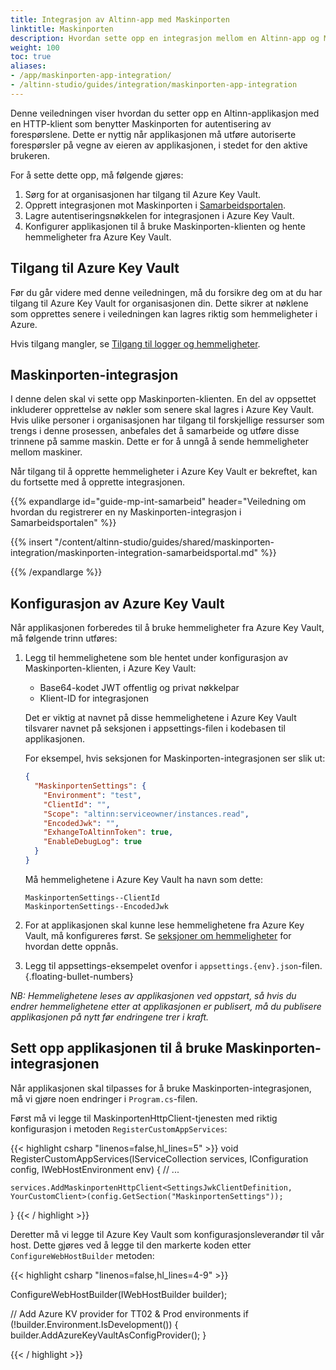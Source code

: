 ```yaml
---
title: Integrasjon av Altinn-app med Maskinporten
linktitle: Maskinporten
description: Hvordan sette opp en integrasjon mellom en Altinn-app og Maskinporten.
weight: 100
toc: true
aliases:
- /app/maskinporten-app-integration/
- /altinn-studio/guides/integration/maskinporten-app-integration
---
```


Denne veiledningen viser hvordan du setter opp en Altinn-applikasjon med en HTTP-klient som benytter Maskinporten for
autentisering av forespørslene. Dette er nyttig når applikasjonen må utføre autoriserte forespørsler på vegne av eieren
av applikasjonen, i stedet for den aktive brukeren.

For å sette dette opp, må følgende gjøres:

1. Sørg for at organisasjonen har tilgang til Azure Key Vault.
2. Opprett integrasjonen mot Maskinporten i [Samarbeidsportalen](https://samarbeid.digdir.no/).
3. Lagre autentiseringsnøkkelen for integrasjonen i Azure Key Vault.
4. Konfigurer applikasjonen til å bruke Maskinporten-klienten og hente hemmeligheter fra Azure Key Vault.

## Tilgang til Azure Key Vault

Før du går videre med denne veiledningen, må du forsikre deg om at du har tilgang til Azure Key Vault for organisasjonen din.
Dette sikrer at nøklene som opprettes senere i veiledningen kan lagres riktig som hemmeligheter i Azure.

Hvis tilgang mangler, se [Tilgang til logger og hemmeligheter](/nb/altinn-studio/guides/administration/access-management/apps).

## Maskinporten-integrasjon

I denne delen skal vi sette opp Maskinporten-klienten. En del av oppsettet inkluderer opprettelse av nøkler som senere
skal lagres i Azure Key Vault. Hvis ulike personer i organisasjonen har tilgang til forskjellige ressurser som trengs i
denne prosessen, anbefales det å samarbeide og utføre disse trinnene på samme maskin. Dette er for å unngå å sende
hemmeligheter mellom maskiner.

Når tilgang til å opprette hemmeligheter i Azure Key Vault er bekreftet, kan du fortsette med å opprette integrasjonen.

{{% expandlarge id="guide-mp-int-samarbeid" header="Veiledning om hvordan du registrerer en ny Maskinporten-integrasjon i Samarbeidsportalen" %}}

{{% insert "/content/altinn-studio/guides/shared/maskinporten-integration/maskinporten-integration-samarbeidsportal.md" %}}

{{% /expandlarge %}}

## Konfigurasjon av Azure Key Vault

Når applikasjonen forberedes til å bruke hemmeligheter fra Azure Key Vault, må følgende trinn utføres:

1. Legg til hemmelighetene som ble hentet under konfigurasjon av Maskinporten-klienten, i Azure Key Vault:
    - Base64-kodet JWT offentlig og privat nøkkelpar
    - Klient-ID for integrasjonen

   Det er viktig at navnet på disse hemmelighetene i Azure Key Vault tilsvarer navnet på seksjonen i appsettings-filen i
   kodebasen til applikasjonen.

   For eksempel, hvis seksjonen for Maskinporten-integrasjonen ser slik ut:
   ```json
   {
     "MaskinportenSettings": {
       "Environment": "test",
       "ClientId": "",
       "Scope": "altinn:serviceowner/instances.read",
       "EncodedJwk": "",
       "ExhangeToAltinnToken": true,
       "EnableDebugLog": true
     }
   }
   ```

   Må hemmelighetene i Azure Key Vault ha navn som dette:

   ```
   MaskinportenSettings--ClientId
   MaskinportenSettings--EncodedJwk
   ```
2. For at applikasjonen skal kunne lese hemmelighetene fra Azure Key Vault, må konfigureres først.
   Se [seksjoner om hemmeligheter](../../../reference/configuration/secrets) for hvordan dette oppnås.
3. Legg til appsettings-eksempelet ovenfor i `appsettings.{env}.json`-filen.
{.floating-bullet-numbers}

_NB: Hemmelighetene leses av applikasjonen ved oppstart, så
hvis du endrer hemmelighetene etter at applikasjonen er publisert, må du
publisere applikasjonen på nytt før endringene trer i kraft._

## Sett opp applikasjonen til å bruke Maskinporten-integrasjonen

Når applikasjonen skal tilpasses for å bruke Maskinporten-integrasjonen, må vi gjøre noen endringer i `Program.cs`-filen.

Først må vi legge til MaskinportenHttpClient-tjenesten med riktig konfigurasjon i metoden `RegisterCustomAppServices`:

{{< highlight csharp "linenos=false,hl_lines=5" >}}
void RegisterCustomAppServices(IServiceCollection services, IConfiguration config, IWebHostEnvironment env)
{
    // ...

    services.AddMaskinportenHttpClient<SettingsJwkClientDefinition, YourCustomClient>(config.GetSection("MaskinportenSettings"));
}
{{< / highlight >}}

Deretter må vi legge til Azure Key Vault som konfigurasjonsleverandør til vår host. Dette gjøres ved å legge til den markerte koden etter `ConfigureWebHostBuilder` metoden:

{{< highlight csharp "linenos=false,hl_lines=4-9" >}}

ConfigureWebHostBuilder(IWebHostBuilder builder);

// Add Azure KV provider for TT02 & Prod environments
if (!builder.Environment.IsDevelopment())
{
    builder.AddAzureKeyVaultAsConfigProvider();
}

{{< / highlight >}}
